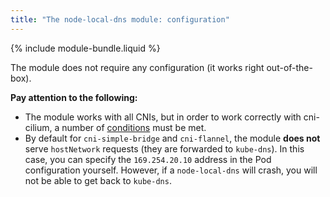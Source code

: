 ```yaml
---
title: "The node-local-dns module: configuration"
---
```


{% include module-bundle.liquid %}

The module does not require any configuration (it works right out-of-the-box).

**Pay attention to the following:**
- The module works with all CNIs, but in order to work correctly with cni-cilium, a number of [conditions](../../../../../modules/021-cni-cilium/docs/README.md/#limitations) must be met.
- By default for `cni-simple-bridge` and `cni-flannel`, the module **does not** serve `hostNetwork` requests (they are forwarded to `kube-dns`). In this case, you can specify the  `169.254.20.10` address in the Pod configuration yourself. However, if a `node-local-dns` will crash, you will not be able to get back to `kube-dns`.
